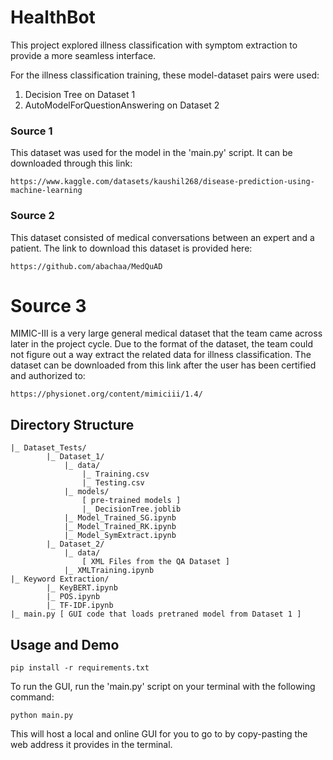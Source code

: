 # HealthBot

This project explored illness classification with symptom extraction to provide a more seamless interface.

For the illness classification training, these model-dataset pairs were used:

1. Decision Tree on Dataset 1
2. AutoModelForQuestionAnswering on Dataset 2

### Source 1

This dataset was used for the model in the 'main.py' script. It can be downloaded through this link:
```
https://www.kaggle.com/datasets/kaushil268/disease-prediction-using-machine-learning
```
### Source 2

This dataset consisted of medical conversations between an expert and a patient. The link to download this dataset is provided here:
```
https://github.com/abachaa/MedQuAD
```

# Source 3

MIMIC-III is a very large general medical dataset that the team came across later in the project cycle. Due to the format of the dataset, the team could not figure out a way extract the related data for illness classification.
The dataset can be downloaded from this link after the user has been certified and authorized to:
```
https://physionet.org/content/mimiciii/1.4/
```

## Directory Structure
```
|_ Dataset_Tests/
        |_ Dataset_1/
            |_ data/
                |_ Training.csv
                |_ Testing.csv
            |_ models/
                [ pre-trained models ]
                |_ DecisionTree.joblib
            |_ Model_Trained_SG.ipynb
            |_ Model_Trained_RK.ipynb
            |_ Model_SymExtract.ipynb
        |_ Dataset_2/
            |_ data/
                [ XML Files from the QA Dataset ]
            |_ XMLTraining.ipynb
|_ Keyword Extraction/
        |_ KeyBERT.ipynb
        |_ POS.ipynb
        |_ TF-IDF.ipynb
|_ main.py [ GUI code that loads pretraned model from Dataset 1 ]
```

## Usage and Demo

```
pip install -r requirements.txt
```

To run the GUI, run the 'main.py' script on your terminal with the following command:
```
python main.py
```

This will host a local and online GUI for you to go to by copy-pasting the web address it provides in the terminal.